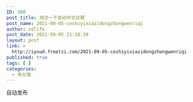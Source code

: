 ```yaml
---
ID: 380
post_title: 测试一下自动中文日期
post_name: 2021-09-05-ceshiyixiazidongzhongwenriqi
author: zdlife
post_date: 2021-09-05 21:18:39
layout: post
link: >
  http://iyoud.freetzi.com/2021-09-05-ceshiyixiazidongzhongwenriqi
published: true
tags: [ ]
categories:
  - 未分类
---
```

<!-- wp:paragraph -->

自动发布

<!-- /wp:paragraph -->